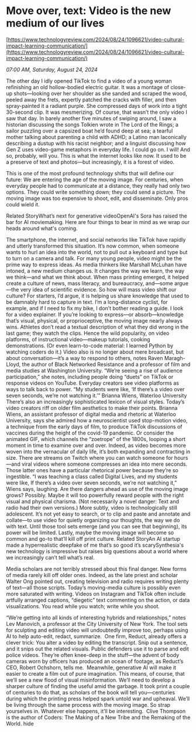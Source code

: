 # Move over, text: Video is the new medium of our lives

[https://www.technologyreview.com/2024/08/24/1096621/video-cultural-impact-learning-communication/](https://www.technologyreview.com/2024/08/24/1096621/video-cultural-impact-learning-communication/)

*07:00 AM, Saturday, August 24, 2024*

The other day I idly opened TikTok to find a video of a young woman refinishing an old hollow-bodied electric guitar. It was a montage of close-up shots—looking over her shoulder as she sanded and scraped the wood, peeled away the frets, expertly patched the cracks with filler, and then spray-painted it a radiant purple. She compressed days of work into a tight 30-second clip. It was mesmerizing.  Of course, that wasn’t the only video I saw that day. In barely another five minutes of swiping around, I saw a historian discussing the songs Tolkien wrote in The Lord of the Rings; a sailor puzzling over a capsized boat he’d found deep at sea; a tearful mother talking about parenting a child with ADHD; a Latino man laconically describing a dustup with his racist neighbor; and a linguist discussing how Gen Z uses video-game metaphors in everyday life. I could go on. I will! And so, probably, will you. This is what the internet looks like now. It used to be a preserve of text and photos—but increasingly, it is a forest of video.

This is one of the most profound technology shifts that will define our future: We are entering the age of the moving image. For centuries, when everyday people had to communicate at a distance, they really had only two options. They could write something down; they could send a picture. The moving image was too expensive to shoot, edit, and disseminate. Only pros could wield it.

Related StoryWhat’s next for generative videoOpenAI's Sora has raised the bar for AI moviemaking. Here are four things to bear in mind as we wrap our heads around what's coming.

The smartphone, the internet, and social networks like TikTok have rapidly and utterly transformed this situation. It’s now common, when someone wants to hurl an idea into the world, not to pull out a keyboard and type but to turn on a camera and talk. For many young people, video might be the prime way to express ideas. As media thinkers like Marshall McLuhan have intoned, a new medium changes us. It changes the way we learn, the way we think—and what we think about. When mass printing emerged, it helped create a culture of news, mass literacy, and bureaucracy, and—some argue—the very idea of scientific evidence. So how will mass video shift our culture? For starters, I’d argue, it is helping us share knowledge that used to be damnably hard to capture in text. I’m a long-distance cyclist, for example, and if I need to fix my bike, I don’t bother reading a guide. I look for a video explainer. If you’re looking to express—or absorb—knowledge that’s visual, physical, or proprioceptive, the moving image nearly always wins. Athletes don’t read a textual description of what they did wrong in the last game; they watch the clips. Hence the wild popularity, on video platforms, of instructional video—makeup tutorials, cooking demonstrations. (Or even learn-to-code material: I learned Python by watching coders do it.) Video also is no longer about mere broadcast, but about conversation—it’s a way to respond to others, notes Raven Maragh-Lloyd, the author of Black Networked Resistance and a professor of film and media studies at Washington University. “We’re seeing a rise of audience participation,” she notes, including people doing “duets” on TikTok or response videos on YouTube. Everyday creators see video platforms as ways to talk back to power.   “My students were like, ‘If there’s a video over seven seconds, we’re not watching it.’” Brianna Wiens, Waterloo University There’s also an increasingly sophisticated lexicon of visual styles. Today’s video creators riff on older film aesthetics to make their points. Brianna Wiens, an assistant professor of digital media and rhetoric at Waterloo University, says she admired how a neuroscientist used stop-motion video, a technique from the early days of film, to produce TikTok discussions of vaccines during the height of the covid-19 pandemic. Or consider the animated GIF, which channels the “zoetrope” of the 1800s, looping a short moment in time to examine over and over. Indeed, as video becomes more woven into the vernacular of daily life, it’s both expanding and contracting in size. There are streams on Twitch where you can watch someone for hours—and viral videos where someone compresses an idea into mere seconds. Those latter ones have a particular rhetorical power because they’re so ingestible. “I was teaching a class called Digital Lives, and my students were like, If there’s a video over seven seconds, we’re not watching it,” Wiens says, laughing. Are there dangers ahead as use of the moving image grows? Possibly. Maybe it will too powerfully reward people with the right visual and physical charisma. (Not necessarily a novel danger: Text and radio had their own versions.) More subtly, video is technologically still adolescent. It’s not yet easy to search, or to clip and paste and annotate and collate—to use video for quietly organizing our thoughts, the way we do with text. Until those tool sets emerge (and you can see that beginning), its power will be limited. Lastly, maybe the moving image will become so common and go-to that’ll kill off print culture. Related StoryAn AI startup made a hyperrealistic deepfake of me that’s so good it’s scarySynthesia's new technology is impressive but raises big questions about a world where we increasingly can’t tell what’s real.

Media scholars are not terribly stressed about this final danger. New forms of media rarely kill off older ones. Indeed, as the late priest and scholar Walter Ong pointed out, creating television and radio requires writing plenty of text—all those scripts. Today’s moving-media culture is possibly even more saturated with writing. Videos on Instagram and TikTok often include artfully arranged captions, “diegetic” text commenting on the action, or data visualizations. You read while you watch; write while you shoot.

“We’re getting into all kinds of interesting hybrids and relationships,” notes Lev Manovich, a professor at the City University of New York. The tool sets for sculpting and editing video will undoubtedly improve too, perhaps using AI to help auto-edit, redact, summarize.  One firm, Reduct, already offers a clever trick: You alter a video by editing the transcript. Snip out a sentence, and it snips out the related visuals. Public defenders use it to parse and edit police videos. They’re often knee-deep in the stuff—the advent of body cameras worn by officers has produced an ocean of footage, as Reduct’s CEO, Robert Ochshorn, tells me.  Meanwhile, generative AI will make it easier to create a film out of pure imagination. This means, of course, that we’ll see a new flood of visual misinformation. We’ll need to develop a sharper culture of finding the useful amid the garbage. It took print a couple of centuries to do that, as scholars of the book will tell you—centuries during which the printing press helped spark untold war and upheaval. We’ll be living through the same process with the moving image. So strap yourselves in. Whatever else happens, it’ll be interesting.  Clive Thompson is the author of Coders: The Making of a New Tribe and the Remaking of the World. hide

